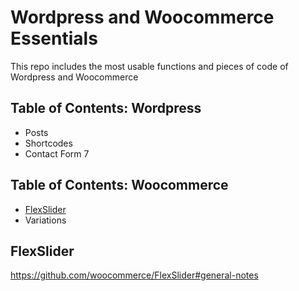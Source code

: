 # Wordpress and Woocommerce Essentials

This repo includes the most usable functions and pieces of code of Wordpress and Woocommerce

## Table of Contents: Wordpress

- Posts
- Shortcodes
- Contact Form 7

## Table of Contents: Woocommerce
- [FlexSlider](#flexslider)
- Variations

## FlexSlider

https://github.com/woocommerce/FlexSlider#general-notes


